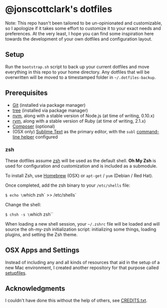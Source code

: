 # @jonscottclark's dotfiles

Note: This repo hasn't been tailored to be un-opinionated and customizable, so I apologize if it takes some effort to customize it to your exact needs and preferences. At the very least, I hope you can find some inspiration here towards the development of your own dotfiles and configuration layout.

## Setup

Run the `bootstrap.sh` script to back up your current dotfiles and move everything in this repo to your home directory. Any dotfiles that will be overwritten will be moved to a timestamped folder in `~/.dotfiles-backup`.

## Prerequisites

- [Git](https://git-scm.com) (installed via package manager)
- [tree](http://mama.indstate.edu/users/ice/tree) (installed via package manager)
- [nvm](https://github.com/creationix/nvm), along with a stable version of Node.js (at time of writing, 0.10.x)
- [rvm](https://rvm.io), along with a stable version of Ruby (at time of writing, 2.1.x)
- [Composer](http://getcomposer.org) (optional)
- (OSX only) [Sublime Text](https://www.sublimetext.com) as the primary editor, with the `subl` [command-line helper](https://google.com/#q=subl+command+line) configured

### zsh

These dotfiles assume [zsh](https://en.wikipedia.org/wiki/Z_shell) will be used as the default shell. **Oh My Zsh** is used for configuration and customization and is included as a submodule.

To install Zsh, use [Homebrew](http://brew.sh) (OSX) or `apt-get` / `yum` (Debian / Red Hat).

Once completed, add the zsh binary to your `/etc/shells` file:

`$ echo \`which zsh\` >> /etc/shells`

Change the shell:

`$ chsh -s \`which zsh\``

When loading a new shell session, your `~/.zshrc` file will be loaded and will source the oh-my-zsh initialization script: initializing some things, loading plugins, and setting the Zsh theme.

## OSX Apps and Settings

Instead of including any and all kinds of resources that aid in the setup of a new Mac environment, I created another repository for that purpose called [setupfiles](https://github.com/jonscottclark/setupfiles).

## Acknowledgments

I couldn't have done this without the help of others, see [CREDITS.txt](https://github.com/jonscottclark/dotfiles/blob/master/CREDITS.txt).